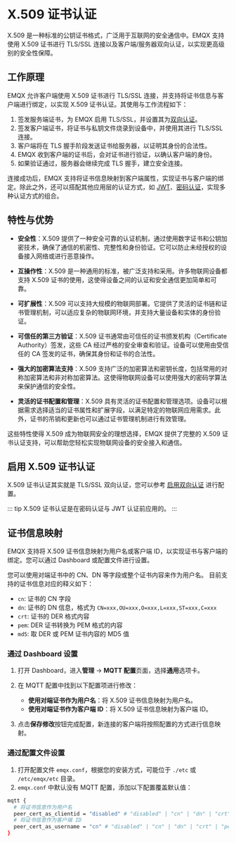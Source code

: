 # X.509 证书认证

X.509 是一种标准的公钥证书格式，广泛用于互联网的安全通信中。EMQX 支持使用 X.509 证书进行 TLS/SSL 连接以及客户端/服务器双向认证，以实现更高级别的安全性保障。

## 工作原理

EMQX 允许客户端使用 X.509 证书进行 TLS/SSL 连接，并支持将证书信息与客户端进行绑定，以实现 X.509 证书认证。其使用与工作流程如下：

1. 签发服务端证书，为 EMQX 启用 TLS/SSL，并设置其为[双向认证](../../network/emqx-mqtt-tls.md#启用双向认证)。
2. 签发客户端证书，将证书与私钥文件烧录到设备中，并使用其进行 TLS/SSL 连接。
3. 客户端将在 TLS 握手阶段发送证书给服务器，以证明其身份的合法性。
4. EMQX 收到客户端的证书后，会对证书进行验证，以确认客户端的身份。
5. 如果验证通过，服务器会继续完成 TLS 握手，建立安全连接。

连接成功后，EMQX 支持将证书信息映射到客户端属性，实现证书与客户端的绑定。除此之外，还可以搭配其他应用层的认证方式，如 [JWT](./jwt.md)、[密码认证](./pwoverview.md)，实现多种认证方式的组合。

## 特性与优势

- **安全性**：X.509 提供了一种安全可靠的认证机制，通过使用数字证书和公钥加密技术，确保了通信的机密性、完整性和身份验证。它可以防止未经授权的设备接入网络或进行恶意操作。

- **互操作性**：X.509 是一种通用的标准，被广泛支持和采用。许多物联网设备都支持 X.509 证书的使用，这使得设备之间的认证和安全通信更加简单和可靠。

- **可扩展性**：X.509 可以支持大规模的物联网部署。它提供了灵活的证书链和证书管理机制，可以适应复杂的物联网环境，并支持大量设备和实体的身份验证。

- **可信任的第三方验证**：X.509 证书通常由可信任的证书颁发机构（Certificate Authority）签发，这些 CA 经过严格的安全审查和验证。设备可以使用由受信任的 CA 签发的证书，确保其身份和证书的合法性。

- **强大的加密算法支持**：X.509 支持广泛的加密算法和密钥长度，包括常用的对称加密算法和非对称加密算法。这使得物联网设备可以使用强大的密码学算法来保护通信的安全性。

- **灵活的证书配置和管理**：X.509 具有灵活的证书配置和管理选项。设备可以根据需求选择适当的证书属性和扩展字段，以满足特定的物联网应用需求。此外，证书的吊销和更新也可以通过证书管理机制进行有效管理。

这些特性使得 X.509 成为物联网安全的理想选择，EMQX 提供了完整的 X.509 证书认证支持，可以帮助您轻松实现物联网设备的安全接入和通信。

## 启用 X.509 证书认证

X.509 证书认证其实就是 TLS/SSL 双向认证，您可以参考 [启用双向认证](../../network/emqx-mqtt-tls.md#启用双向认证) 进行配置。

::: tip
X.509 证书认证是在密码认证与 JWT 认证前应用的。
:::

## 证书信息映射

EMQX 支持将 X.509 证书信息映射为用户名或客户端 ID，以实现证书与客户端的绑定。您可以通过 Dashboard 或配置文件进行设置。

您可以使用对端证书中的 CN、DN 等字段或整个证书内容来作为用户名。 目前支持的证书信息对应的释义如下：

- `cn`: 证书的 CN 字段
- `dn`: 证书的 DN 信息，格式为 `CN=xxx,OU=xxx,O=xxx,L=xxx,ST=xxx,C=xxx`
- `crt`: 证书的 DER 格式内容
- `pem`: DER 证书转换为 PEM 格式的内容
- `md5`: 取 DER 或 PEM 证书内容的 MD5 值

### 通过 Dashboard 设置

1. 打开 Dashboard，进入**管理** -> **MQTT 配置**页面，选择**通用**选项卡。
2. 在 MQTT 配置中找到以下配置项进行修改：
   - **使用对端证书作为用户名**：将 X.509 证书信息映射为用户名。
   - **使用对端证书作为客户端 ID**：将 X.509 证书信息映射为客户端 ID。

3. 点击**保存修改**按钮完成配置，新连接的客户端将按照配置的方式进行信息映射。

### 通过配置文件设置

1. 打开配置文件 `emqx.conf`，根据您的安装方式，可能位于 `./etc` 或 `/etc/emqx/etc` 目录。
2. `emqx.conf` 中默认没有 MQTT 配置，添加以下配置覆盖默认值：

  ```bash
  mqtt {
    # 将证书信息作为用户名
    peer_cert_as_clientid = "disabled" # "disabled" | "cn" | "dn" | "crt" | "pem" | "md5"
    # 将证书信息作为客户端 ID
    peer_cert_as_username = "cn" # "disabled" | "cn" | "dn" | "crt" | "pem" | "md5"
  }
  ```
